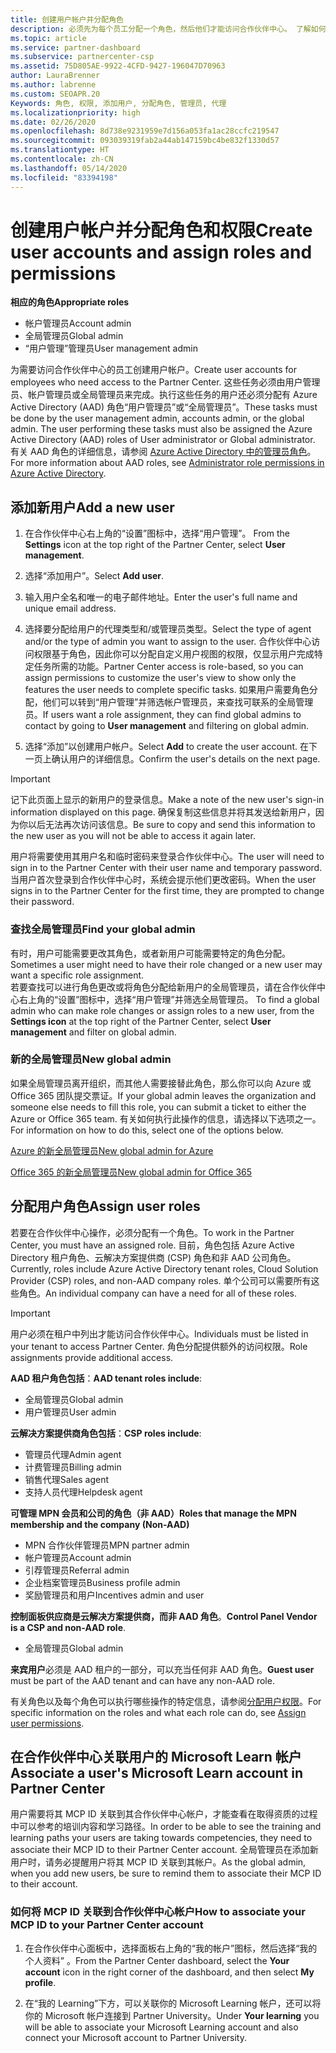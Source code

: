 ```yaml
---
title: 创建用户帐户并分配角色
description: 必须先为每个员工分配一个角色，然后他们才能访问合作伙伴中心。 了解如何创建用户帐户、分配角色和设置权限。
ms.topic: article
ms.service: partner-dashboard
ms.subservice: partnercenter-csp
ms.assetid: 75D805AE-9922-4CFD-9427-196047D70963
author: LauraBrenner
ms.author: labrenne
ms.custom: SEOAPR.20
Keywords: 角色, 权限, 添加用户, 分配角色, 管理员, 代理
ms.localizationpriority: high
ms.date: 02/26/2020
ms.openlocfilehash: 8d738e9231959e7d156a053fa1ac28ccfc219547
ms.sourcegitcommit: 093039319fab2a44ab147159bc4be832f1330d57
ms.translationtype: HT
ms.contentlocale: zh-CN
ms.lasthandoff: 05/14/2020
ms.locfileid: "83394198"
---
```

# <a name="create-user-accounts-and-assign-roles-and-permissions"></a><span data-ttu-id="51f00-105">创建用户帐户并分配角色和权限</span><span class="sxs-lookup"><span data-stu-id="51f00-105">Create user accounts and assign roles and permissions</span></span>

<span data-ttu-id="51f00-106">**相应的角色**</span><span class="sxs-lookup"><span data-stu-id="51f00-106">**Appropriate roles**</span></span>

- <span data-ttu-id="51f00-107">帐户管理员</span><span class="sxs-lookup"><span data-stu-id="51f00-107">Account admin</span></span>
- <span data-ttu-id="51f00-108">全局管理员</span><span class="sxs-lookup"><span data-stu-id="51f00-108">Global admin</span></span>
- <span data-ttu-id="51f00-109">“用户管理”管理员</span><span class="sxs-lookup"><span data-stu-id="51f00-109">User management admin</span></span>

<span data-ttu-id="51f00-110">为需要访问合作伙伴中心的员工创建用户帐户。</span><span class="sxs-lookup"><span data-stu-id="51f00-110">Create user accounts for employees who need access to the Partner Center.</span></span> <span data-ttu-id="51f00-111">这些任务必须由用户管理员、帐户管理员或全局管理员来完成。执行这些任务的用户还必须分配有 Azure Active Directory (AAD) 角色“用户管理员”或“全局管理员”。</span><span class="sxs-lookup"><span data-stu-id="51f00-111">These tasks must be done by the user management admin, accounts admin, or the global admin. The user performing these tasks must also be assigned the Azure Active Directory (AAD) roles of User administrator or Global administrator.</span></span> <span data-ttu-id="51f00-112">有关 AAD 角色的详细信息，请参阅 [Azure Active Directory 中的管理员角色](https://docs.microsoft.com/azure/active-directory/users-groups-roles/directory-assign-admin-roles)。</span><span class="sxs-lookup"><span data-stu-id="51f00-112">For more information about AAD roles, see [Administrator role permissions in Azure Active Directory](https://docs.microsoft.com/azure/active-directory/users-groups-roles/directory-assign-admin-roles).</span></span>


## <a name="add-a-new-user"></a><span data-ttu-id="51f00-113">添加新用户</span><span class="sxs-lookup"><span data-stu-id="51f00-113">Add a new user</span></span>

1. <span data-ttu-id="51f00-114">在合作伙伴中心右上角的“设置”图标中，选择“用户管理”。 </span><span class="sxs-lookup"><span data-stu-id="51f00-114">From the **Settings** icon at the top right of the Partner Center, select **User management**.</span></span>

2. <span data-ttu-id="51f00-115">选择“添加用户”。</span><span class="sxs-lookup"><span data-stu-id="51f00-115">Select **Add user**.</span></span>

3. <span data-ttu-id="51f00-116">输入用户全名和唯一的电子邮件地址。</span><span class="sxs-lookup"><span data-stu-id="51f00-116">Enter the user's full name and unique email address.</span></span>

4. <span data-ttu-id="51f00-117">选择要分配给用户的代理类型和/或管理员类型。</span><span class="sxs-lookup"><span data-stu-id="51f00-117">Select the type of agent and/or the type of admin you want to assign to the user.</span></span> <span data-ttu-id="51f00-118">合作伙伴中心访问权限基于角色，因此你可以分配自定义用户视图的权限，仅显示用户完成特定任务所需的功能。</span><span class="sxs-lookup"><span data-stu-id="51f00-118">Partner Center access is role-based, so you can assign permissions to customize the user's view to show only the features the user needs to complete specific tasks.</span></span>  <span data-ttu-id="51f00-119">如果用户需要角色分配，他们可以转到“用户管理”并筛选帐户管理员，来查找可联系的全局管理员。</span><span class="sxs-lookup"><span data-stu-id="51f00-119">If users want a role assignment, they can find global admins to contact by going to **User management** and filtering on global admin.</span></span>

5. <span data-ttu-id="51f00-120">选择“添加”以创建用户帐户。</span><span class="sxs-lookup"><span data-stu-id="51f00-120">Select **Add** to create the user account.</span></span> <span data-ttu-id="51f00-121">在下一页上确认用户的详细信息。</span><span class="sxs-lookup"><span data-stu-id="51f00-121">Confirm the user's details on the next page.</span></span>

> [!IMPORTANT]  
> <span data-ttu-id="51f00-122">记下此页面上显示的新用户的登录信息。</span><span class="sxs-lookup"><span data-stu-id="51f00-122">Make a note of the new user's sign-in information displayed on this page.</span></span> <span data-ttu-id="51f00-123">确保复制这些信息并将其发送给新用户，因为你以后无法再次访问该信息。</span><span class="sxs-lookup"><span data-stu-id="51f00-123">Be sure to copy and send this information to the new user as you will not be able to access it again later.</span></span> 


<span data-ttu-id="51f00-124">用户将需要使用其用户名和临时密码来登录合作伙伴中心。</span><span class="sxs-lookup"><span data-stu-id="51f00-124">The user will need to sign in to the Partner Center with their user name and temporary password.</span></span> <span data-ttu-id="51f00-125">当用户首次登录到合作伙伴中心时，系统会提示他们更改密码。</span><span class="sxs-lookup"><span data-stu-id="51f00-125">When the user signs in to the Partner Center for the first time, they are prompted to change their password.</span></span> 


### <a name="find-your-global-admin"></a><span data-ttu-id="51f00-126">查找全局管理员</span><span class="sxs-lookup"><span data-stu-id="51f00-126">Find your global admin</span></span>

<span data-ttu-id="51f00-127">有时，用户可能需要更改其角色，或者新用户可能需要特定的角色分配。</span><span class="sxs-lookup"><span data-stu-id="51f00-127">Sometimes a user might need to have their role changed or a new user may want a specific role assignment.</span></span>  
<span data-ttu-id="51f00-128">若要查找可以进行角色更改或将角色分配给新用户的全局管理员，请在合作伙伴中心右上角的“设置”图标中，选择“用户管理”并筛选全局管理员。 </span><span class="sxs-lookup"><span data-stu-id="51f00-128">To find a global admin who can make role changes or assign roles to a new user, from the **Settings icon** at the top right of the Partner Center, select **User management** and filter on global admin.</span></span> 


### <a name="new-global-admin"></a><span data-ttu-id="51f00-129">新的全局管理员</span><span class="sxs-lookup"><span data-stu-id="51f00-129">New global admin</span></span>

<span data-ttu-id="51f00-130">如果全局管理员离开组织，而其他人需要接替此角色，那么你可以向 Azure 或 Office 365 团队提交票证。</span><span class="sxs-lookup"><span data-stu-id="51f00-130">If your global admin leaves the organization and someone else needs to fill this role, you can submit a ticket to either the Azure or Office 365 team.</span></span> <span data-ttu-id="51f00-131">有关如何执行此操作的信息，请选择以下选项之一。</span><span class="sxs-lookup"><span data-stu-id="51f00-131">For information on how to do this, select one of the options below.</span></span>

[<span data-ttu-id="51f00-132">Azure 的新全局管理员</span><span class="sxs-lookup"><span data-stu-id="51f00-132">New global admin for Azure</span></span>](https://support.microsoft.com/help/4505981/what-to-do-if-the-only-admin-for-your-mpn-program-has-left-the-company)

[<span data-ttu-id="51f00-133">Office 365 的新全局管理员</span><span class="sxs-lookup"><span data-stu-id="51f00-133">New global admin for Office 365</span></span>](https://admin.microsoft.com/)


## <a name="assign-user-roles"></a><span data-ttu-id="51f00-134">分配用户角色</span><span class="sxs-lookup"><span data-stu-id="51f00-134">Assign user roles</span></span>

<span data-ttu-id="51f00-135">若要在合作伙伴中心操作，必须分配有一个角色。</span><span class="sxs-lookup"><span data-stu-id="51f00-135">To work in the Partner Center, you must have an assigned role.</span></span>  <span data-ttu-id="51f00-136">目前，角色包括 Azure Active Directory 租户角色、云解决方案提供商 (CSP) 角色和非 AAD 公司角色。</span><span class="sxs-lookup"><span data-stu-id="51f00-136">Currently, roles include Azure Active Directory tenant roles, Cloud Solution Provider (CSP) roles, and non-AAD company roles.</span></span> <span data-ttu-id="51f00-137">单个公司可以需要所有这些角色。</span><span class="sxs-lookup"><span data-stu-id="51f00-137">An individual company can have a need for all of these roles.</span></span>

>[!Important]
><span data-ttu-id="51f00-138">用户必须在租户中列出才能访问合作伙伴中心。</span><span class="sxs-lookup"><span data-stu-id="51f00-138">Individuals must be listed in your tenant to access Partner Center.</span></span> <span data-ttu-id="51f00-139">角色分配提供额外的访问权限。</span><span class="sxs-lookup"><span data-stu-id="51f00-139">Role assignments provide additional access.</span></span>


<span data-ttu-id="51f00-140">**AAD 租户角色包括**：</span><span class="sxs-lookup"><span data-stu-id="51f00-140">**AAD tenant roles include**:</span></span>
- <span data-ttu-id="51f00-141">全局管理员</span><span class="sxs-lookup"><span data-stu-id="51f00-141">Global admin</span></span>
- <span data-ttu-id="51f00-142">用户管理员</span><span class="sxs-lookup"><span data-stu-id="51f00-142">User admin</span></span>

<span data-ttu-id="51f00-143">**云解决方案提供商角色包括**：</span><span class="sxs-lookup"><span data-stu-id="51f00-143">**CSP roles include**:</span></span>
- <span data-ttu-id="51f00-144">管理员代理</span><span class="sxs-lookup"><span data-stu-id="51f00-144">Admin agent</span></span>
- <span data-ttu-id="51f00-145">计费管理员</span><span class="sxs-lookup"><span data-stu-id="51f00-145">Billing admin</span></span>
- <span data-ttu-id="51f00-146">销售代理</span><span class="sxs-lookup"><span data-stu-id="51f00-146">Sales agent</span></span>
- <span data-ttu-id="51f00-147">支持人员代理</span><span class="sxs-lookup"><span data-stu-id="51f00-147">Helpdesk agent</span></span>

<span data-ttu-id="51f00-148">**可管理 MPN 会员和公司的角色（非 AAD）**</span><span class="sxs-lookup"><span data-stu-id="51f00-148">**Roles that manage the MPN membership and the company (Non-AAD)**</span></span>
- <span data-ttu-id="51f00-149">MPN 合作伙伴管理员</span><span class="sxs-lookup"><span data-stu-id="51f00-149">MPN partner admin</span></span>
- <span data-ttu-id="51f00-150">帐户管理员</span><span class="sxs-lookup"><span data-stu-id="51f00-150">Account admin</span></span>
- <span data-ttu-id="51f00-151">引荐管理员</span><span class="sxs-lookup"><span data-stu-id="51f00-151">Referral admin</span></span>
- <span data-ttu-id="51f00-152">企业档案管理员</span><span class="sxs-lookup"><span data-stu-id="51f00-152">Business profile admin</span></span>
- <span data-ttu-id="51f00-153">奖励管理员和用户</span><span class="sxs-lookup"><span data-stu-id="51f00-153">Incentives admin and user</span></span>

<span data-ttu-id="51f00-154">**控制面板供应商是云解决方案提供商，而非 AAD 角色**。</span><span class="sxs-lookup"><span data-stu-id="51f00-154">**Control Panel Vendor is a CSP and non-AAD role**.</span></span>
- <span data-ttu-id="51f00-155">全局管理员</span><span class="sxs-lookup"><span data-stu-id="51f00-155">Global admin</span></span>

<span data-ttu-id="51f00-156">**来宾用户**必须是 AAD 租户的一部分，可以充当任何非 AAD 角色。</span><span class="sxs-lookup"><span data-stu-id="51f00-156">**Guest user** must be part of the AAD tenant and can have any non-AAD role.</span></span>

<span data-ttu-id="51f00-157">有关角色以及每个角色可以执行哪些操作的特定信息，请参阅[分配用户权限](permissions-overview.md)。</span><span class="sxs-lookup"><span data-stu-id="51f00-157">For specific information on the roles and what each role can do, see [Assign user permissions](permissions-overview.md).</span></span>

## <a name="associate-a-users-microsoft-learn-account-in-partner-center"></a><span data-ttu-id="51f00-158">在合作伙伴中心关联用户的 Microsoft Learn 帐户</span><span class="sxs-lookup"><span data-stu-id="51f00-158">Associate a user's Microsoft Learn account in Partner Center</span></span>

<span data-ttu-id="51f00-159">用户需要将其 MCP ID 关联到其合作伙伴中心帐户，才能查看在取得资质的过程中可以参考的培训内容和学习路径。</span><span class="sxs-lookup"><span data-stu-id="51f00-159">In order to be able to see the training and learning paths your users are taking towards competencies, they need to associate their MCP ID to their Partner Center account.</span></span> <span data-ttu-id="51f00-160">全局管理员在添加新用户时，请务必提醒用户将其 MCP ID 关联到其帐户。</span><span class="sxs-lookup"><span data-stu-id="51f00-160">As the global admin, when you add new users, be sure to remind them to associate their MCP ID to their account.</span></span> 

### <a name="how-to-associate-your-mcp-id-to-your-partner-center-account"></a><span data-ttu-id="51f00-161">如何将 MCP ID 关联到合作伙伴中心帐户</span><span class="sxs-lookup"><span data-stu-id="51f00-161">How to associate your MCP ID to your Partner Center account</span></span>

1. <span data-ttu-id="51f00-162">在合作伙伴中心面板中，选择面板右上角的“我的帐户”图标，然后选择“我的个人资料” 。</span><span class="sxs-lookup"><span data-stu-id="51f00-162">From the Partner Center dashboard, select the **Your account** icon in the right corner of the dashboard, and then select **My profile**.</span></span>

2. <span data-ttu-id="51f00-163">在“我的 Learning”下方，可以关联你的 Microsoft Learning 帐户，还可以将你的 Microsoft 帐户连接到 Partner University。</span><span class="sxs-lookup"><span data-stu-id="51f00-163">Under **Your learning** you will be able to associate your Microsoft Learning account and also connect your Microsoft account to Partner University.</span></span>
